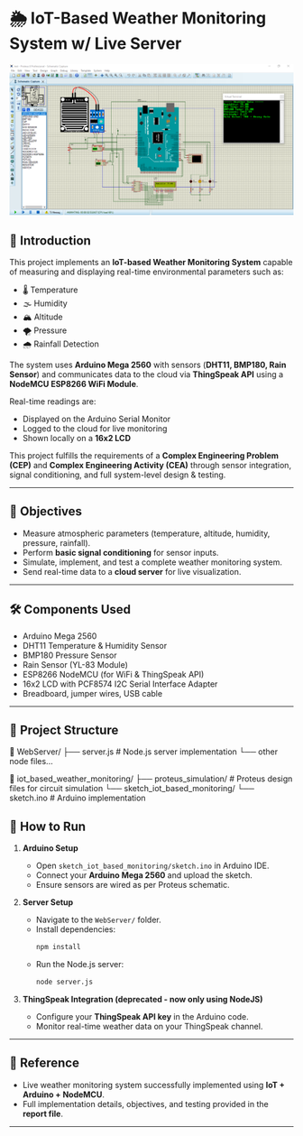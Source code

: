 # 🌦️ IoT-Based Weather Monitoring System w/ Live Server

<p align="center">
  <img src="https://github.com/haider-sama/IoT-Based-Weather-Monitoring-System-w-a-Live-Server-/blob/main/screenshots/proteus.png" alt="IoT Weather Monitoring" width="600"/>
</p>

## 📖 Introduction
This project implements an **IoT-based Weather Monitoring System** capable of measuring and displaying real-time environmental parameters such as:  
- 🌡️ Temperature  
- 🌫️ Humidity  
- 🏔️ Altitude  
- 🌪️ Pressure  
- 🌧️ Rainfall Detection  

The system uses **Arduino Mega 2560** with sensors (**DHT11, BMP180, Rain Sensor**) and communicates data to the cloud via **ThingSpeak API** using a **NodeMCU ESP8266 WiFi Module**.  

Real-time readings are:  
- Displayed on the Arduino Serial Monitor  
- Logged to the cloud for live monitoring  
- Shown locally on a **16x2 LCD**  

This project fulfills the requirements of a **Complex Engineering Problem (CEP)** and **Complex Engineering Activity (CEA)** through sensor integration, signal conditioning, and full system-level design & testing.  

---

## 🎯 Objectives
- Measure atmospheric parameters (temperature, altitude, humidity, pressure, rainfall).  
- Perform **basic signal conditioning** for sensor inputs.  
- Simulate, implement, and test a complete weather monitoring system.  
- Send real-time data to a **cloud server** for live visualization.  

---

## 🛠️ Components Used
- Arduino Mega 2560  
- DHT11 Temperature & Humidity Sensor  
- BMP180 Pressure Sensor  
- Rain Sensor (YL-83 Module)  
- ESP8266 NodeMCU (for WiFi & ThingSpeak API)  
- 16x2 LCD with PCF8574 I2C Serial Interface Adapter  
- Breadboard, jumper wires, USB cable  

---

## 📂 Project Structure
📁 WebServer/
├── server.js # Node.js server implementation
└── other node files...

📁 iot_based_weather_monitoring/
├── proteus_simulation/ # Proteus design files for circuit simulation
└── sketch_iot_based_monitoring/
└── sketch.ino # Arduino implementation

## 🚀 How to Run
1. **Arduino Setup**  
   - Open `sketch_iot_based_monitoring/sketch.ino` in Arduino IDE.  
   - Connect your **Arduino Mega 2560** and upload the sketch.  
   - Ensure sensors are wired as per Proteus schematic.  

2. **Server Setup**  
   - Navigate to the `WebServer/` folder.  
   - Install dependencies:  
     ```bash
     npm install
     ```  
   - Run the Node.js server:  
     ```bash
     node server.js
     ```  

3. **ThingSpeak Integration (deprecated - now only using NodeJS)**
   - Configure your **ThingSpeak API key** in the Arduino code.  
   - Monitor real-time weather data on your ThingSpeak channel.  

---

## 📌 Reference
- Live weather monitoring system successfully implemented using **IoT + Arduino + NodeMCU**.  
- Full implementation details, objectives, and testing provided in the **report file**.  

---
